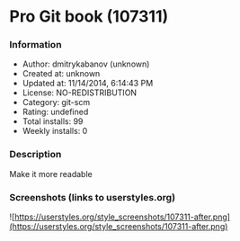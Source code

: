 # Pro Git book (107311)

### Information
- Author: dmitrykabanov (unknown)
- Created at: unknown
- Updated at: 11/14/2014, 6:14:43 PM
- License: NO-REDISTRIBUTION
- Category: git-scm
- Rating: undefined
- Total installs: 99
- Weekly installs: 0


### Description
Make it more readable


### Screenshots (links to userstyles.org)
![https://userstyles.org/style_screenshots/107311-after.png](https://userstyles.org/style_screenshots/107311-after.png)


